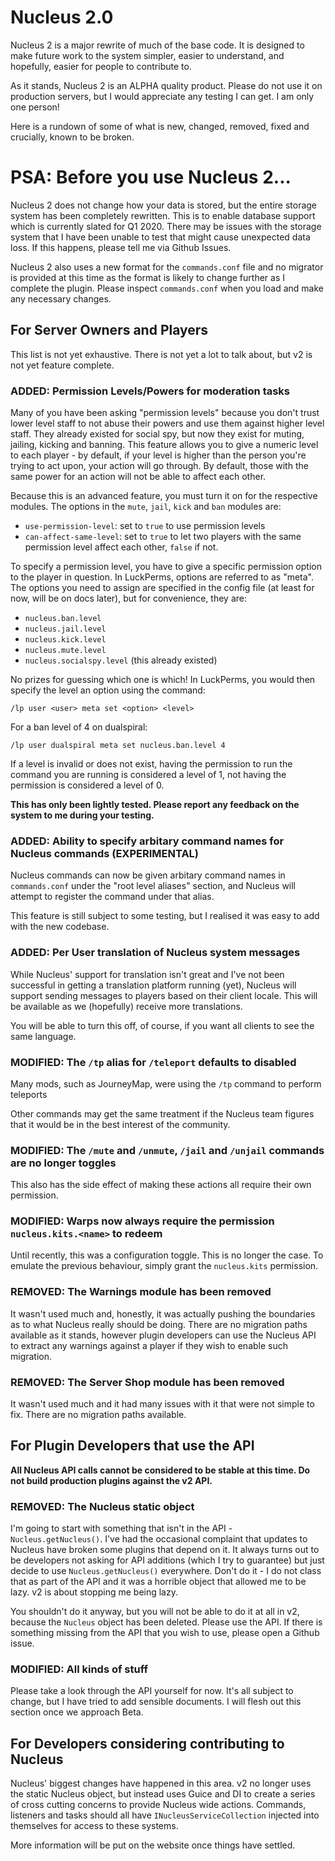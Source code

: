 # Nucleus 2.0

Nucleus 2 is a major rewrite of much of the base code. It is designed to make future work to the system simpler, easier to understand, and
 hopefully, easier for people to contribute to.

As it stands, Nucleus 2 is an ALPHA quality product. Please do not use it on production servers, but I would appreciate any testing I can get. I am
 only one person!

Here is a rundown of some of what is new, changed, removed, fixed and crucially, known to be broken.

# PSA: Before you use Nucleus 2...

Nucleus 2 does not change how your data is stored, but the entire storage system has been completely rewritten. This is to enable database support
 which is currently slated for Q1 2020. There may be issues with the storage system that I have been unable to test that might cause unexpected
 data loss. If this happens, please tell me via Github Issues.
 
Nucleus 2 also uses a new format for the `commands.conf` file and no migrator is provided at this time as the format is likely to change further
as I complete the plugin. Please inspect `commands.conf` when you load and make any necessary changes. 

## For Server Owners and Players

This list is not yet exhaustive. There is not yet a lot to talk about, but v2 is not yet feature complete.

### ADDED: Permission Levels/Powers for moderation tasks

Many of you have been asking "permission levels" because you don't trust lower level staff to not abuse their powers and use them against higher
 level staff. They already existed for social spy, but now they exist for muting, jailing, kicking and banning. This feature allows you to give a
 numeric level to each player - by default, if your level is higher than the person you're trying to act upon, your action will go through. By
 default, those with the same power for an action will not be able to affect each other.   
 
Because this is an advanced feature, you must turn it on for the respective modules. The options in the `mute`, `jail`, `kick` and `ban` modules are:

* `use-permission-level`: set to `true` to use permission levels
* `can-affect-same-level`: set to `true` to let two players with the same permission level affect each other, `false` if not. 

To specify a permission level, you have to give a specific permission option to the player in question. In LuckPerms, options are referred to as
 "meta". The options you need to assign are specified in the config file (at least for now, will be on docs later), but for convenience, they are:
 
* `nucleus.ban.level`
* `nucleus.jail.level`
* `nucleus.kick.level`
* `nucleus.mute.level`
* `nucleus.socialspy.level` (this already existed)

No prizes for guessing which one is which! In LuckPerms, you would then specify the level an option using the command:

```
/lp user <user> meta set <option> <level>
```

For a ban level of 4 on dualspiral:

```
/lp user dualspiral meta set nucleus.ban.level 4
```

If a level is invalid or does not exist, having the permission to run the command you are running is considered a level of 1, not having the
permission is considered a level of 0.

**This has only been lightly tested. Please report any feedback on the system to me during your testing.** 

### ADDED: Ability to specify arbitary command names for Nucleus commands (EXPERIMENTAL)

Nucleus commands can now be given arbitary command names in `commands.conf` under the "root level aliases" section, and Nucleus will attempt to
 register the command under that alias.

This feature is still subject to some testing, but I realised it was easy to add with the new codebase.

### ADDED: Per User translation of Nucleus system messages

While Nucleus' support for translation isn't great and I've not been successful in getting a translation platform running (yet), Nucleus will
 support sending messages to players based on their client locale. This will be available as we (hopefully) receive more translations.
 
You will be able to turn this off, of course, if you want all clients to see the same language.

### MODIFIED: The `/tp` alias for `/teleport` defaults to disabled

Many mods, such as JourneyMap, were using the `/tp` command to perform teleports 

Other commands may get the same treatment if the Nucleus team figures that it would be in the best interest of the community.

### MODIFIED: The `/mute` and `/unmute`, `/jail` and `/unjail` commands are no longer toggles

This also has the side effect of making these actions all require their own permission.

### MODIFIED: Warps now always require the permission `nucleus.kits.<name>` to redeem 

Until recently, this was a configuration toggle. This is no longer the case. To emulate the previous behaviour, simply grant the 
`nucleus.kits` permission.

### REMOVED: The Warnings module has been removed

It wasn't used much and, honestly, it was actually pushing the boundaries as to what Nucleus really should be doing. There are no migration paths
 available as it stands, however plugin developers can use the Nucleus API to extract any warnings against a player if they wish to enable such
 migration.

### REMOVED: The Server Shop module has been removed

It wasn't used much and it had many issues with it that were not simple to fix. There are no migration paths available.

## For Plugin Developers that use the API

**All Nucleus API calls cannot be considered to be stable at this time. Do not build production plugins against the v2 API.**

### REMOVED: The Nucleus static object

I'm going to start with something that isn't in the API - `Nucleus.getNucleus()`. I've had the occasional complaint that updates to Nucleus have
 broken some plugins that depend on it. It always turns out to be developers not asking for API additions (which I try to guarantee) but just decide
 to use `Nucleus.getNucleus()` everywhere. Don't do it - I do not class that as part of the API and it was a horrible object that allowed me to be
 lazy. v2 is about stopping me being lazy.
 
You shouldn't do it anyway, but you will not be able to do it at all in v2, because the `Nucleus` object has been deleted. Please use the API. If
 there is something missing from the API that you wish to use, please open a Github issue.

### MODIFIED: All kinds of stuff

Please take a look through the API yourself for now. It's all subject to change, but I have tried to add sensible documents. I will flesh out this
 section once we approach Beta.

## For Developers considering contributing to Nucleus

Nucleus' biggest changes have happened in this area. v2 no longer uses the static Nucleus object, but instead uses Guice and DI to create a series
 of cross cutting concerns to provide Nucleus wide actions. Commands, listeners and tasks should all have `INucleusServiceCollection` injected into
 themselves for access to these systems.

More information will be put on the website once things have settled.